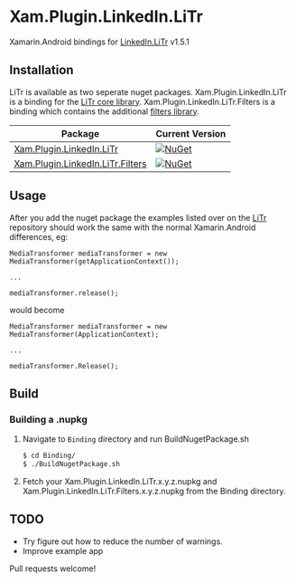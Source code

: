 # Xam.Plugin.LinkedIn.LiTr 


Xamarin.Android bindings for [LinkedIn.LiTr](https://github.com/linkedin/LiTr) v1.5.1

## Installation

LiTr is available as two seperate nuget packages. Xam.Plugin.LinkedIn.LiTr is a binding for the [LiTr core library](https://github.com/linkedin/LiTr/tree/main/litr). Xam.Plugin.LinkedIn.LiTr.Filters is a binding which contains the additional [filters library](https://github.com/linkedin/LiTr/tree/main/litr-filters).

| Package        | Current Version   |
|-----------------|--------|
| [Xam.Plugin.LinkedIn.LiTr](https://www.nuget.org/packages/Xam.Plugin.LinkedIn.LiTr/) | [![NuGet](https://img.shields.io/nuget/vpre/Xam.Plugin.LinkedIn.LiTr.svg?label=NuGet)](https://www.nuget.org/packages/Xam.Plugin.LinkedIn.LiTr) |
| [Xam.Plugin.LinkedIn.LiTr.Filters](https://www.nuget.org/packages/Xam.Plugin.LinkedIn.LiTr.Filters/) | [![NuGet](https://img.shields.io/nuget/vpre/Xam.Plugin.LinkedIn.LiTr.Filters.svg?label=NuGet)](https://www.nuget.org/packages/Xam.Plugin.LinkedIn.LiTr.Filters) |






## Usage

After you add the nuget package the examples listed over on the [LiTr](https://github.com/linkedin/LiTr) repository should work the same with the normal Xamarin.Android differences, eg:

```
MediaTransformer mediaTransformer = new MediaTransformer(getApplicationContext());

...

mediaTransformer.release();
```

would become 


```
MediaTransformer mediaTransformer = new MediaTransformer(ApplicationContext);

...

mediaTransformer.Release();
```


## Build

### Building a .nupkg
1. Navigate to `Binding` directory and run BuildNugetPackage.sh
    ``` sh
    $ cd Binding/
    $ ./BuildNugetPackage.sh
    ```
2. Fetch your Xam.Plugin.LinkedIn.LiTr.x.y.z.nupkg and Xam.Plugin.LinkedIn.LiTr.Filters.x.y.z.nupkg from the Binding directory.


## TODO
* Try figure out how to reduce the number of warnings.
* Improve example app




Pull requests welcome!